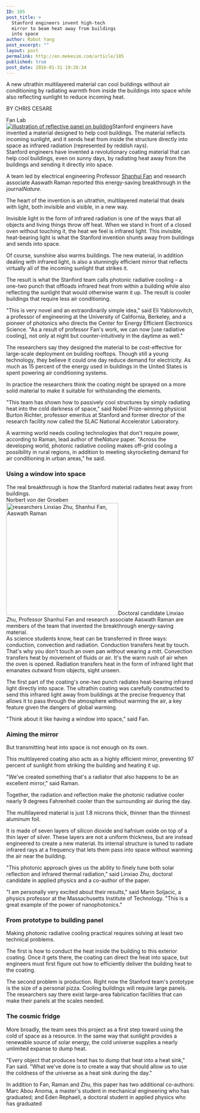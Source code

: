 ```yaml
---
ID: 185
post_title: >
  Stanford engineers invent high-tech
  mirror to beam heat away from buildings
  into space
author: Robot Yang
post_excerpt: ""
layout: post
permalink: http://en.mekesim.com/article/185
published: true
post_date: 2016-01-31 19:26:34
---
```

<div id="deck">

A new ultrathin multilayered material can cool buildings without air conditioning by radiating warmth from inside the buildings into space while also reflecting sunlight to reduce incoming heat.

</div>
<p class="byline">BY <span class="byline">CHRIS CESARE</span></p>

<div class="photolarge">
<div class="photolarge"><span class="citation">Fan Lab</span></div>
<div class="photolarge"><a class="lightbox" href="http://news.stanford.edu/news/2014/november/images/14571-cooling_illustration.jpg"><img class="photolarge" src="http://en.mekesim.com/wp-content/uploads/2016/01/14571-cooling_illustration.jpg" alt="illustration of reflective panel on building" /></a>Stanford engineers have invented a material designed to help cool buildings. The material reflects incoming sunlight, and it sends heat from inside the structure directly into space as infrared radiation (represented by reddish rays).

</div>
</div>
Stanford engineers have invented a revolutionary coating material that can help cool buildings, even on sunny days, by radiating heat away from the buildings and sending it directly into space.

A team led by electrical engineering Professor <a href="https://profiles.stanford.edu/shanhui-fan">Shanhui Fan</a> and research associate Aaswath Raman reported this energy-saving breakthrough in the journal<em>Nature</em>.

The heart of the invention is an ultrathin, multilayered material that deals with light, both invisible and visible, in a new way.

Invisible light in the form of infrared radiation is one of the ways that all objects and living things throw off heat. When we stand in front of a closed oven without touching it, the heat we feel is infrared light. This invisible, heat-bearing light is what the Stanford invention shunts away from buildings and sends into space.

Of course, sunshine also warms buildings. The new material, in addition dealing with infrared light, is also a stunningly efficient mirror that reflects virtually all of the incoming sunlight that strikes it.

The result is what the Stanford team calls photonic radiative cooling – a one-two punch that offloads infrared heat from within a building while also reflecting the sunlight that would otherwise warm it up. The result is cooler buildings that require less air conditioning.

"This is very novel and an extraordinarily simple idea," said Eli Yablonovitch, a professor of engineering at the University of California, Berkeley, and a pioneer of photonics who directs the Center for Energy Efficient Electronics Science. "As a result of professor Fan's work, we can now [use radiative cooling], not only at night but counter-intuitively in the daytime as well."

The researchers say they designed the material to be cost-effective for large-scale deployment on building rooftops. Though still a young technology, they believe it could one day reduce demand for electricity. As much as 15 percent of the energy used in buildings in the United States is spent powering air conditioning systems.

In practice the researchers think the coating might be sprayed on a more solid material to make it suitable for withstanding the elements.

"This team has shown how to passively cool structures by simply radiating heat into the cold darkness of space," said Nobel Prize-winning physicist Burton Richter, professor emeritus at Stanford and former director of the research facility now called the SLAC National Accelerator Laboratory.

A warming world needs cooling technologies that don't require power, according to Raman, lead author of the<em>Nature</em> paper. "Across the developing world, photonic radiative cooling makes off-grid cooling a possibility in rural regions, in addition to meeting skyrocketing demand for air conditioning in urban areas," he said.
<h3><strong>Using a window into space</strong></h3>
The real breakthrough is how the Stanford material radiates heat away from buildings.
<div class="photolarge photolarge-right"><span class="citation">Norbert von der Groeben</span></div>
<div class="photolarge photolarge-right"><a class="lightbox" title="Doctoral candidate Linxiao Zhu, Professor Shanhui Fan and research associate Aaswath Raman are members of the team that invented the breakthrough energy-saving material." href="http://news.stanford.edu/news/2014/november/images/14571-cooling_researchers.jpg"><img class="photolarge" src="http://en.mekesim.com/wp-content/uploads/2016/01/14571-cooling_researchers.jpg" alt="researchers Linxiao Zhu, Shanhui Fan, Aaswath Raman" width="300" /></a>Doctoral candidate Linxiao Zhu, Professor Shanhui Fan and research associate Aaswath Raman are members of the team that invented the breakthrough energy-saving material.

</div>
As science students know, heat can be transferred in three ways: conduction, convection and radiation. Conduction transfers heat by touch. That's why you don't touch an oven pan without wearing a mitt. Convection transfers heat by movement of fluids or air. It's the warm rush of air when the oven is opened. Radiation transfers heat in the form of infrared light that emanates outward from objects, sight unseen.

The first part of the coating's one-two punch radiates heat-bearing infrared light directly into space. The ultrathin coating was carefully constructed to send this infrared light away from buildings at the precise frequency that allows it to pass through the atmosphere without warming the air, a key feature given the dangers of global warming.

"Think about it like having a window into space," said Fan.
<h3><strong>Aiming the mirror</strong></h3>
But transmitting heat into space is not enough on its own.

This multilayered coating also acts as a highly efficient mirror, preventing 97 percent of sunlight from striking the building and heating it up.

"We've created something that's a radiator that also happens to be an excellent mirror," said Raman.

Together, the radiation and reflection make the photonic radiative cooler nearly 9 degrees Fahrenheit cooler than the surrounding air during the day.

The multilayered material is just 1.8 microns thick, thinner than the thinnest aluminum foil.

It is made of seven layers of silicon dioxide and hafnium oxide on top of a thin layer of silver. These layers are not a uniform thickness, but are instead engineered to create a new material. Its internal structure is tuned to radiate infrared rays at a frequency that lets them pass into space without warming the air near the building.

"This photonic approach gives us the ability to finely tune both solar reflection and infrared thermal radiation," said Linxiao Zhu, doctoral candidate in applied physics and a co-author of the paper.

"I am personally very excited about their results," said Marin Soljacic, a physics professor at the Massachusetts Institute of Technology. "This is a great example of the power of nanophotonics."
<h3><strong>From prototype to building panel</strong></h3>
Making photonic radiative cooling practical requires solving at least two technical problems.

The first is how to conduct the heat inside the building to this exterior coating. Once it gets there, the coating can direct the heat into space, but engineers must first figure out how to efficiently deliver the building heat to the coating.

The second problem is production. Right now the Stanford team's prototype is the size of a personal pizza. Cooling buildings will require large panels. The researchers say there exist large-area fabrication facilities that can make their panels at the scales needed.
<h3><strong>The cosmic fridge</strong></h3>
More broadly, the team sees this project as a first step toward using the cold of space as a resource. In the same way that sunlight provides a renewable source of solar energy, the cold universe supplies a nearly unlimited expanse to dump heat.

"Every object that produces heat has to dump that heat into a heat sink," Fan said. "What we've done is to create a way that should allow us to use the coldness of the universe as a heat sink during the day."

In addition to Fan, Raman and Zhu, this paper has two additional co-authors: Marc Abou Anoma, a master's student in mechanical engineering who has graduated; and Eden Rephaeli, a doctoral student in applied physics who has graduated
<h2 class="related-content"></h2>